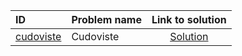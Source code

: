 | ID | Problem name | Link to solution |
|:---|:---|:---:|
| [cudoviste](https://open.kattis.com/problems/cudoviste) | Cudoviste | [Solution](https://github.com/versenyi98/kattis-solutions/tree/main/solutions/cudoviste)|
